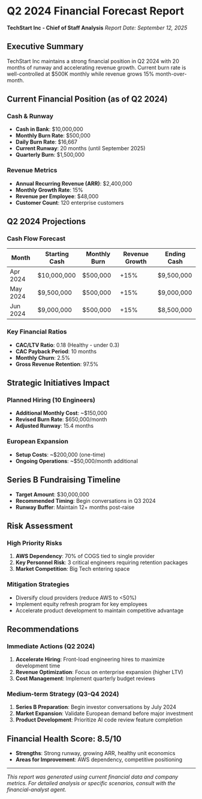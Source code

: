 # Q2 2024 Financial Forecast Report
**TechStart Inc - Chief of Staff Analysis**
*Report Date: September 12, 2025*

## Executive Summary
TechStart Inc maintains a strong financial position in Q2 2024 with 20 months of runway and accelerating revenue growth. Current burn rate is well-controlled at $500K monthly while revenue grows 15% month-over-month.

## Current Financial Position (as of Q2 2024)

### Cash & Runway
- **Cash in Bank**: $10,000,000
- **Monthly Burn Rate**: $500,000
- **Daily Burn Rate**: $16,667
- **Current Runway**: 20 months (until September 2025)
- **Quarterly Burn**: $1,500,000

### Revenue Metrics
- **Annual Recurring Revenue (ARR)**: $2,400,000
- **Monthly Growth Rate**: 15%
- **Revenue per Employee**: $48,000
- **Customer Count**: 120 enterprise customers

## Q2 2024 Projections

### Cash Flow Forecast
| Month | Starting Cash | Monthly Burn | Revenue Growth | Ending Cash |
|-------|---------------|--------------|----------------|-------------|
| Apr 2024 | $10,000,000 | $500,000 | +15% | $9,500,000 |
| May 2024 | $9,500,000 | $500,000 | +15% | $9,000,000 |
| Jun 2024 | $9,000,000 | $500,000 | +15% | $8,500,000 |

### Key Financial Ratios
- **CAC/LTV Ratio**: 0.18 (Healthy - under 0.3)
- **CAC Payback Period**: 10 months
- **Monthly Churn**: 2.5%
- **Gross Revenue Retention**: 97.5%

## Strategic Initiatives Impact

### Planned Hiring (10 Engineers)
- **Additional Monthly Cost**: ~$150,000
- **Revised Burn Rate**: $650,000/month
- **Adjusted Runway**: 15.4 months

### European Expansion
- **Setup Costs**: ~$200,000 (one-time)
- **Ongoing Operations**: ~$50,000/month additional

## Series B Fundraising Timeline
- **Target Amount**: $30,000,000
- **Recommended Timing**: Begin conversations in Q3 2024
- **Runway Buffer**: Maintain 12+ months post-raise

## Risk Assessment

### High Priority Risks
1. **AWS Dependency**: 70% of COGS tied to single provider
2. **Key Personnel Risk**: 3 critical engineers requiring retention packages
3. **Market Competition**: Big Tech entering space

### Mitigation Strategies
- Diversify cloud providers (reduce AWS to <50%)
- Implement equity refresh program for key employees
- Accelerate product development to maintain competitive advantage

## Recommendations

### Immediate Actions (Q2 2024)
1. **Accelerate Hiring**: Front-load engineering hires to maximize development time
2. **Revenue Optimization**: Focus on enterprise expansion (higher LTV)
3. **Cost Management**: Implement quarterly budget reviews

### Medium-term Strategy (Q3-Q4 2024)
1. **Series B Preparation**: Begin investor conversations by July 2024
2. **Market Expansion**: Validate European demand before major investment
3. **Product Development**: Prioritize AI code review feature completion

## Financial Health Score: 8.5/10
- **Strengths**: Strong runway, growing ARR, healthy unit economics
- **Areas for Improvement**: AWS dependency, competitive positioning

---
*This report was generated using current financial data and company metrics. For detailed analysis or specific scenarios, consult with the financial-analyst agent.*